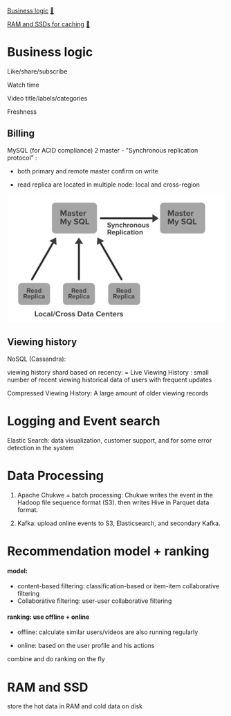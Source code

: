 [Business logic](https://www.geeksforgeeks.org/system-design-netflix-a-complete-architecture/) [🔗](#business-logic)

[RAM and SSDs for caching](https://netflixtechblog.com/evolution-of-application-data-caching-from-ram-to-ssd-a33d6fa7a690) [🔗](#ram-and-ssd)

# Business logic

Like/share/subscribe 

Watch time

Video title/labels/categories

Freshness



## Billing

MySQL (for ACID compliance)
2 master - "Synchronous replication protocol” : 
- both primary and remote master confirm on write

- read replica are located in multiple node: local and cross-region

![png](../pics/netflix-2master-SQL.jpg)


## Viewing history

NoSQL (Cassandra):

viewing history
shard based on recency:
= Live Viewing History : small number of recent viewing historical data of users with frequent updates


Compressed Viewing History: A large amount of older viewing records


# Logging and Event search
Elastic Search: data visualization, customer support, and for some error detection in the system

# Data Processing 
1) Apache Chukwe = batch processing: Chukwe writes the event in the Hadoop file sequence format (S3).  then writes Hive in Parquet data format. 

2) Kafka: upload online events to S3, Elasticsearch, and secondary Kafka. 


# Recommendation model + ranking
#### model:
- content-based filtering:  classification-based or item-item collaborative filtering
- Collaborative filtering: user-user collaborative filtering

#### ranking: use offline + online 
- offline:  calculate similar users/videos are also running regularly 

- online: based on the user profile and his actions

combine and do ranking on the fly

# RAM and SSD
store the hot data in RAM and cold data on disk